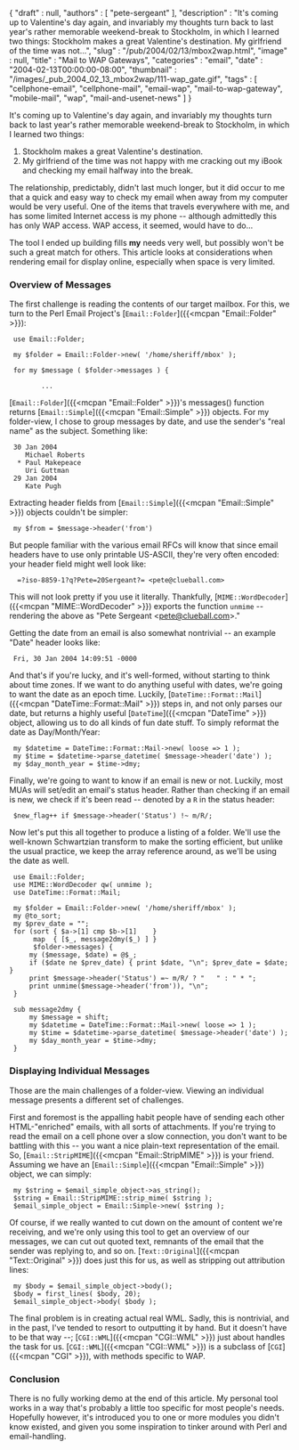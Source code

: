 {
   "draft" : null,
   "authors" : [
      "pete-sergeant"
   ],
   "description" : "It's coming up to Valentine's day again, and invariably my thoughts turn back to last year's rather memorable weekend-break to Stockholm, in which I learned two things: Stockholm makes a great Valentine's destination. My girlfriend of the time was not...",
   "slug" : "/pub/2004/02/13/mbox2wap.html",
   "image" : null,
   "title" : "Mail to WAP Gateways",
   "categories" : "email",
   "date" : "2004-02-13T00:00:00-08:00",
   "thumbnail" : "/images/_pub_2004_02_13_mbox2wap/111-wap_gate.gif",
   "tags" : [
      "cellphone-email",
      "cellphone-mail",
      "email-wap",
      "mail-to-wap-gateway",
      "mobile-mail",
      "wap",
      "mail-and-usenet-news"
   ]
}



It's coming up to Valentine's day again, and invariably my thoughts turn back to last year's rather memorable weekend-break to Stockholm, in which I learned two things:

1.  Stockholm makes a great Valentine's destination.
2.  My girlfriend of the time was not happy with me cracking out my iBook and checking my email halfway into the break.

The relationship, predictably, didn't last much longer, but it did occur to me that a quick and easy way to check my email when away from my computer would be very useful. One of the items that travels everywhere with me, and has some limited Internet access is my phone -- although admittedly this has only WAP access. WAP access, it seemed, would have to do...

The tool I ended up building fills **my** needs very well, but possibly won't be such a great match for others. This article looks at considerations when rendering email for display online, especially when space is very limited.

### <span id="Overview_of_messages">Overview of Messages</span>

The first challenge is reading the contents of our target mailbox. For this, we turn to the Perl Email Project's [`Email::Folder`]({{<mcpan "Email::Folder" >}}):

     use Email::Folder;
     
     my $folder = Email::Folder->new( '/home/sheriff/mbox' );
     
     for my $message ( $folder->messages ) {
     
            ...

[`Email::Folder`]({{<mcpan "Email::Folder" >}})'s messages() function returns [`Email::Simple`]({{<mcpan "Email::Simple" >}}) objects. For my folder-view, I chose to group messages by date, and use the sender's "real name" as the subject. Something like:

     30 Jan 2004
        Michael Roberts
      * Paul Makepeace
        Uri Guttman
     29 Jan 2004
        Kate Pugh

Extracting header fields from [`Email::Simple`]({{<mcpan "Email::Simple" >}}) objects couldn't be simpler:

     my $from = $message->header('from')

But people familiar with the various email RFCs will know that since email headers have to use only printable US-ASCII, they're very often encoded: your header field might well look like:

      =?iso-8859-1?q?Pete=20Sergeant?= <pete@clueball.com>

This will not look pretty if you use it literally. Thankfully, [`MIME::WordDecoder`]({{<mcpan "MIME::WordDecoder" >}}) exports the function `unmime` -- rendering the above as "Pete Sergeant &lt;pete@clueball.com&gt;."

Getting the date from an email is also somewhat nontrivial -- an example "Date" header looks like:

     Fri, 30 Jan 2004 14:09:51 -0000

And that's if you're lucky, and it's well-formed, without starting to think about time zones. If we want to do anything useful with dates, we're going to want the date as an epoch time. Luckily, [`DateTime::Format::Mail`]({{<mcpan "DateTime::Format::Mail" >}}) steps in, and not only parses our date, but returns a highly useful [`DateTime`]({{<mcpan "DateTime" >}}) object, allowing us to do all kinds of fun date stuff. To simply reformat the date as Day/Month/Year:

     my $datetime = DateTime::Format::Mail->new( loose => 1 );
     my $time = $datetime->parse_datetime( $message->header('date') );
     my $day_month_year = $time->dmy;

Finally, we're going to want to know if an email is new or not. Luckily, most MUAs will set/edit an email's status header. Rather than checking if an email is new, we check if it's been read -- denoted by a `R` in the status header:

     $new_flag++ if $message->header('Status') !~ m/R/;

Now let's put this all together to produce a listing of a folder. We'll use the well-known Schwartzian transform to make the sorting efficient, but unlike the usual practice, we keep the array reference around, as we'll be using the date as well.

     use Email::Folder;
     use MIME::WordDecoder qw( unmime );
     use DateTime::Format::Mail;

     my $folder = Email::Folder->new( '/home/sheriff/mbox' );
     my @to_sort;
     my $prev_date = "";
     for (sort { $a->[1] cmp $b->[1]    }
          map  { [$_, message2dmy($_) ] } 
          $folder->messages) {
         my ($message, $date) = @$_;
         if ($date ne $prev_date) { print $date, "\n"; $prev_date = $date; }
         print $message->header('Status') =~ m/R/ ? "   " : " * ";
         print unmime($message->header('from')), "\n";
     }

     sub message2dmy {
         my $message = shift;
         my $datetime = DateTime::Format::Mail->new( loose => 1 );
         my $time = $datetime->parse_datetime( $message->header('date') );
         my $day_month_year = $time->dmy;
     }

### <span id="Displaying_individual_messages">Displaying Individual Messages</span>

Those are the main challenges of a folder-view. Viewing an individual message presents a different set of challenges.

First and foremost is the appalling habit people have of sending each other HTML-"enriched" emails, with all sorts of attachments. If you're trying to read the email on a cell phone over a slow connection, you don't want to be battling with this -- you want a nice plain-text representation of the email. So, [`Email::StripMIME`]({{<mcpan "Email::StripMIME" >}}) is your friend. Assuming we have an [`Email::Simple`]({{<mcpan "Email::Simple" >}}) object, we can simply:

     my $string = $email_simple_object->as_string();
     $string = Email::StripMIME::strip_mime( $string );
     $email_simple_object = Email::Simple->new( $string );

Of course, if we really wanted to cut down on the amount of content we're receiving, and we're only using this tool to get an overview of our messages, we can cut out quoted text, remnants of the email that the sender was replying to, and so on. [`Text::Original`]({{<mcpan "Text::Original" >}}) does just this for us, as well as stripping out attribution lines:

     my $body = $email_simple_object->body();
     $body = first_lines( $body, 20);
     $email_simple_object->body( $body );

The final problem is in creating actual real WML. Sadly, this is nontrivial, and in the past, I've tended to resort to outputting it by hand. But it doesn't have to be that way --; [`CGI::WML`]({{<mcpan "CGI::WML" >}}) just about handles the task for us. [`CGI::WML`]({{<mcpan "CGI::WML" >}}) is a subclass of [`CGI`]({{<mcpan "CGI" >}}), with methods specific to WAP.

### <span id="Conclusion">Conclusion</span>

There is no fully working demo at the end of this article. My personal tool works in a way that's probably a little too specific for most people's needs. Hopefully however, it's introduced you to one or more modules you didn't know existed, and given you some inspiration to tinker around with Perl and email-handling.
